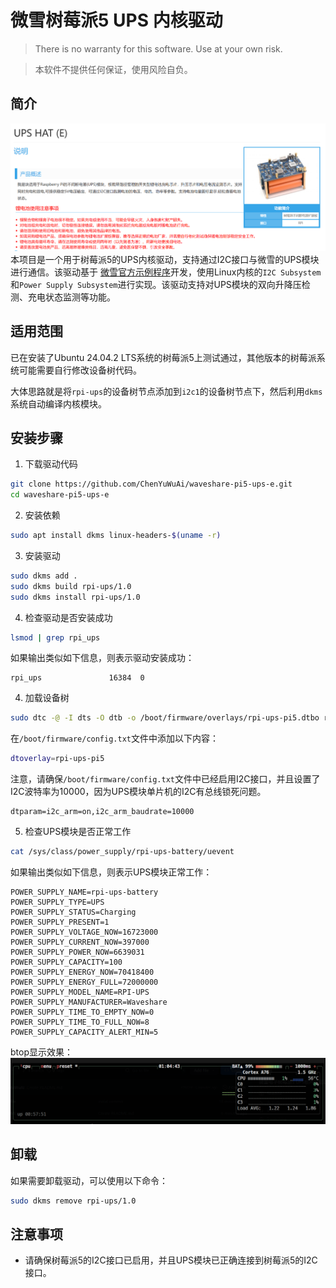 # 微雪树莓派5 UPS 内核驱动
> There is no warranty for this software. Use at your own risk.

> 本软件不提供任何保证，使用风险自负。

## 简介
![UPS HAT (E)](images/image.png)
本项目是一个用于树莓派5的UPS内核驱动，支持通过I2C接口与微雪的UPS模块进行通信。该驱动基于
[微雪官方示例程序](https://www.waveshare.net/wiki/UPS_HAT_(E))开发，使用Linux内核的`I2C Subsystem`和`Power Supply Subsystem`进行实现。该驱动支持对UPS模块的双向升降压检测、充电状态监测等功能。

## 适用范围
已在安装了Ubuntu 24.04.2 LTS系统的树莓派5上测试通过，其他版本的树莓派系统可能需要自行修改设备树代码。

大体思路就是将`rpi-ups`的设备树节点添加到`i2c1`的设备树节点下，然后利用`dkms`系统自动编译内核模块。
## 安装步骤
1. 下载驱动代码
```bash
git clone https://github.com/ChenYuWuAi/waveshare-pi5-ups-e.git
cd waveshare-pi5-ups-e
```
2. 安装依赖
```bash
sudo apt install dkms linux-headers-$(uname -r)
```
3. 安装驱动
```bash
sudo dkms add .
sudo dkms build rpi-ups/1.0
sudo dkms install rpi-ups/1.0
```
4. 检查驱动是否安装成功
```bash
lsmod | grep rpi_ups
```
如果输出类似如下信息，则表示驱动安装成功：
```
rpi_ups               16384  0
```
4. 加载设备树
```bash
sudo dtc -@ -I dts -O dtb -o /boot/firmware/overlays/rpi-ups-pi5.dtbo rpi-ups-pi5.dts
```

在`/boot/firmware/config.txt`文件中添加以下内容：
```bash
dtoverlay=rpi-ups-pi5
```

注意，请确保`/boot/firmware/config.txt`文件中已经启用I2C接口，并且设置了I2C波特率为10000，因为UPS模块单片机的I2C有总线锁死问题。
```
dtparam=i2c_arm=on,i2c_arm_baudrate=10000
```

5. 检查UPS模块是否正常工作
```bash
cat /sys/class/power_supply/rpi-ups-battery/uevent
```
如果输出类似如下信息，则表示UPS模块正常工作：
```
POWER_SUPPLY_NAME=rpi-ups-battery
POWER_SUPPLY_TYPE=UPS
POWER_SUPPLY_STATUS=Charging
POWER_SUPPLY_PRESENT=1
POWER_SUPPLY_VOLTAGE_NOW=16723000
POWER_SUPPLY_CURRENT_NOW=397000
POWER_SUPPLY_POWER_NOW=6639031
POWER_SUPPLY_CAPACITY=100
POWER_SUPPLY_ENERGY_NOW=70418400
POWER_SUPPLY_ENERGY_FULL=72000000
POWER_SUPPLY_MODEL_NAME=RPI-UPS
POWER_SUPPLY_MANUFACTURER=Waveshare
POWER_SUPPLY_TIME_TO_EMPTY_NOW=0
POWER_SUPPLY_TIME_TO_FULL_NOW=8
POWER_SUPPLY_CAPACITY_ALERT_MIN=5
```

btop显示效果：
![BTOP](images/image-1.png)
## 卸载
如果需要卸载驱动，可以使用以下命令：
```bash
sudo dkms remove rpi-ups/1.0
```
## 注意事项
- 请确保树莓派5的I2C接口已启用，并且UPS模块已正确连接到树莓派5的I2C接口。

